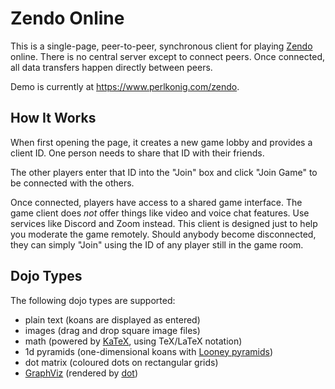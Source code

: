 # Zendo Online

This is a single-page, peer-to-peer, synchronous client for playing [Zendo](https://www.looneylabs.com/content/zendo) online. There is no central server except to connect peers. Once connected, all data transfers happen directly between peers.

Demo is currently at <https://www.perlkonig.com/zendo>.

## How It Works

When first opening the page, it creates a new game lobby and provides a client ID. One person needs to share that ID with their friends.

The other players enter that ID into the "Join" box and click "Join Game" to be connected with the others.

Once connected, players have access to a shared game interface. The game client does *not* offer things like video and voice chat features. Use services like Discord and Zoom instead. This client is designed just to help you moderate the game remotely. Should anybody become disconnected, they can simply "Join" using the ID of any player still in the game room.

## Dojo Types

The following dojo types are supported:

* plain text (koans are displayed as entered)
* images (drag and drop square image files)
* math (powered by [KaTeX](https://katex.org/), using TeX/LaTeX notation)
* 1d pyramids (one-dimensional koans with [Looney pyramids](https://www.looneylabs.com/pyramids-home))
* dot matrix (coloured dots on rectangular grids)
* [GraphViz](https://graphviz.org/) (rendered by [dot](https://graphviz.org/docs/layouts/dot/))
